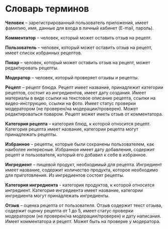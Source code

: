 # Словарь терминов

**Человек** – зарегистрированный пользователь приложения, имеет фамилию, имя, данные для входа в личный кабинет (E-mail, пароль).


**Комментатор** – человек, который может оставить отзыв на рецепт.

**Пользователь** – человек, который может оставить отзыв на рецепт, имеет список избранных рецептов.

**Повар** – человек, который может оставить отзыв на рецепт, может редактировать рецепты.

**Модератор** – человек, который проверяет отзывы и рецепты.


**Рецепт** – рецепт блюда. Рецепт имеет название, принадлежит категории рецептов, состоит из ингредиентов, имеет дату создания. Имеет материалы в виде ссылки на текстовое описание рецепта, ссылки на видео-инструкцию, ссылки на фото. Имеет статус проверки модератором (не проверен/на модерации/проверен). Может редактироваться поваром. Рецепт может иметь отзыв от комментатора.

**Категория рецепта** – категория блюд, к которой относится рецепт. Категория рецепта имеет название, категории рецепта могут принадлежать рецепты.

**Избранное** – рецепты, которые были сохранены пользователем, как наиболее интересные. Избранное имеет дату добавления, содержит рецепт и пользователя, который его добавил к себе в избранное.

**Ингредиент** – пищевой продукт, необходимый для рецепта. Ингредиент имеет название, содержит количество продукта, которое необходимо для приготовления. Из ингредиентов состоят рецепты.

**Категория ингредиента** - категория продуктов, к которой относится ингредиент. Категория ингредиента имеет название, категории ингредиента могут принадлежать ингредиенты.

**Отзыв** – оценка рецепта от пользователя. Отзыв содержит текст отзыва, содержит оценку рецепта от 1 до 5, имеет статус проверки модератором (не проверен/на модерации/проверен) и дату написания. Имеет комментатора и рецепт. Может быть на проверке у модератора.
